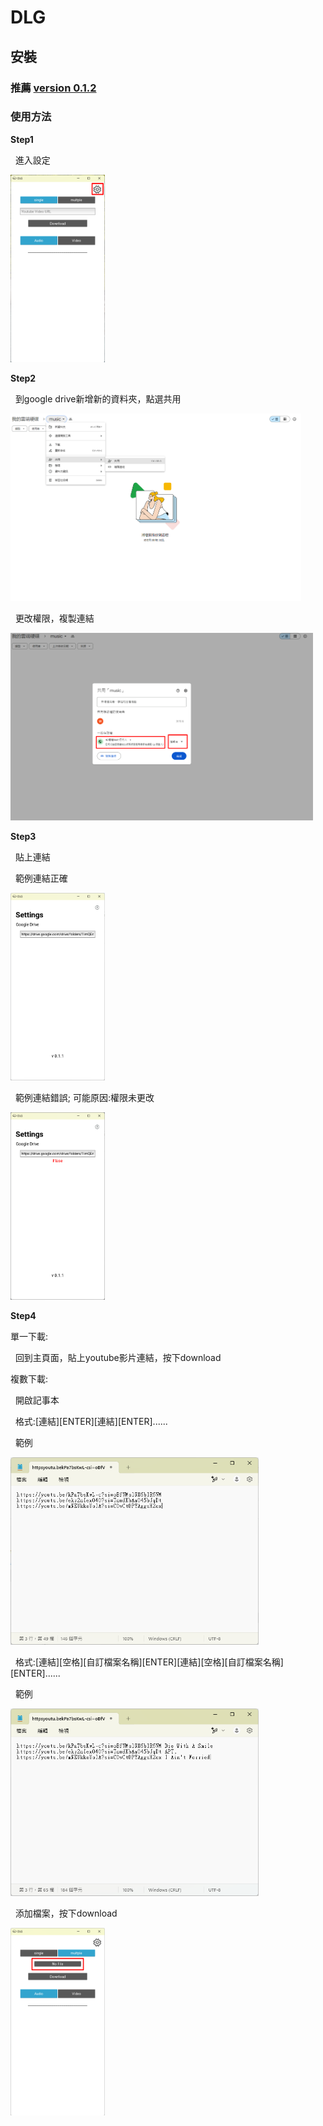 # DLG
## 安裝
### 推薦 <a href="https://drive.google.com/file/d/1HdqRZfoxCHQgZi9LcWSQSitr61BxHTql/view?usp=sharing">version 0.1.2</a>
### 使用方法
<p><b>Step1</b></p>
<p>&nbsp;&nbsp;進入設定</p>
<img src="https://github.com/Willy-Kuo/DLG/blob/main/img/1.png" height="300">
<p><b>Step2</b></p>
<p>&nbsp;&nbsp;到google drive新增新的資料夾，點選共用</p>
<img src="https://github.com/Willy-Kuo/DLG/blob/main/img/2.png" height="300">
<p>&nbsp;&nbsp;更改權限，複製連結</p>
<img src="https://github.com/Willy-Kuo/DLG/blob/main/img/3.png" height="300">
<p><b>Step3</b></p>
<p>&nbsp;&nbsp;貼上連結</p>
<p>&nbsp;&nbsp;範例連結正確</p>
<img src="https://github.com/Willy-Kuo/DLG/blob/main/img/4.png" height="300">
<p>&nbsp;&nbsp;範例連結錯誤; 可能原因:權限未更改</p>
<img src="https://github.com/Willy-Kuo/DLG/blob/main/img/5.png" height="300">
<p><b>Step4</b></p>
<p>單一下載:</p>
<p>&nbsp;&nbsp;回到主頁面，貼上youtube影片連結，按下download</p>
<p>複數下載:</p>
<p>&nbsp;&nbsp;開啟記事本</p>
<p>&nbsp;&nbsp;格式:[連結][ENTER][連結][ENTER]......</p>
<p>&nbsp;&nbsp;範例</p>
<img src="https://github.com/Willy-Kuo/DLG/blob/main/img/7.png" height="300">
<p>&nbsp;&nbsp;格式:[連結][空格][自訂檔案名稱][ENTER][連結][空格][自訂檔案名稱][ENTER]......</p>
<p>&nbsp;&nbsp;範例</p>
<img src="https://github.com/Willy-Kuo/DLG/blob/main/img/8.png" height="300">
<p>&nbsp;&nbsp;添加檔案，按下download</p>
<img src="https://github.com/Willy-Kuo/DLG/blob/main/img/9.png" height="300">
